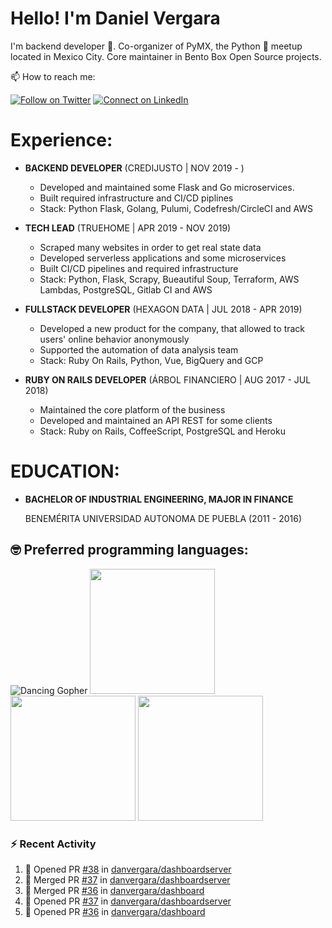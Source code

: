 # Hello! I'm Daniel Vergara

I'm backend developer :robot:. Co-organizer of PyMX, the Python :snake: meetup located in Mexico City. Core maintainer in Bento Box Open Source projects.

📫 How to reach me:

[![Follow on Twitter](https://img.shields.io/badge/--twitter?label=Twitter&logo=Twitter&style=social)](https://twitter.com/__danvergara__) [![Connect on LinkedIn](https://img.shields.io/badge/--linkedin?label=LinkedIn&logo=LinkedIn&style=social)](https://www.linkedin.com/in/daniel-omar-vergara-pérez-2b5471159)

# Experience:

* **BACKEND DEVELOPER**
    (CREDIJUSTO | NOV 2019 - )
    * Developed and maintained some Flask and Go microservices.
    * Built required infrastructure and CI/CD piplines
    * Stack: Python Flask, Golang, Pulumi, Codefresh/CircleCI and AWS

* **TECH LEAD**
    (TRUEHOME | APR 2019 - NOV 2019)
    * Scraped many websites in order to get real state data
    * Developed serverless applications and some microservices
    * Built CI/CD pipelines and required infrastructure
    * Stack: Python, Flask, Scrapy, Bueautiful Soup, Terraform, AWS Lambdas, PostgreSQL, Gitlab CI and AWS

* **FULLSTACK DEVELOPER**
    (HEXAGON DATA | JUL 2018 - APR 2019)
    * Developed a new product for the company, that allowed to track users' online behavior anonymously
    * Supported the automation of data analysis team
    * Stack: Ruby On Rails, Python, Vue, BigQuery and GCP

* **RUBY ON RAILS DEVELOPER**
    (ÁRBOL FINANCIERO | AUG 2017 - JUL 2018)
    * Maintained the core platform of the business
    * Developed and maintained an API REST for some clients
    * Stack: Ruby on Rails, CoffeeScript, PostgreSQL and Heroku

# EDUCATION:

* **BACHELOR OF INDUSTRIAL ENGINEERING, MAJOR IN FINANCE**

  BENEMÉRITA UNIVERSIDAD AUTONOMA DE PUEBLA (2011 - 2016)

## :nerd_face: Preferred programming languages:

![Dancing Gopher](http://static.velvetcache.org/pages/2018/06/13/party-gopher/dancing-gopher.gif)
<img src="https://media.giphy.com/media/KAq5w47R9rmTuvWOWa/giphy.gif" width="200" height="200"/>
<img src="https://upload.wikimedia.org/wikipedia/commons/7/73/Ruby_logo.svg" width="200" height="200"/>
<img src="https://upload.wikimedia.org/wikipedia/commons/6/6a/JavaScript-logo.png" width="200" height="200">

### :zap: Recent Activity

<!--START_SECTION:activity-->
1. 💪 Opened PR [#38](https://github.com//danvergara/dashboardserver/pull/38) in [danvergara/dashboardserver](https://github.com//danvergara/dashboardserver)
2. 🎉 Merged PR [#37](https://github.com//danvergara/dashboardserver/pull/37) in [danvergara/dashboardserver](https://github.com//danvergara/dashboardserver)
3. 🎉 Merged PR [#36](https://github.com//danvergara/dashboard/pull/36) in [danvergara/dashboard](https://github.com//danvergara/dashboard)
4. 💪 Opened PR [#37](https://github.com//danvergara/dashboardserver/pull/37) in [danvergara/dashboardserver](https://github.com//danvergara/dashboardserver)
5. 💪 Opened PR [#36](https://github.com//danvergara/dashboard/pull/36) in [danvergara/dashboard](https://github.com//danvergara/dashboard)
<!--END_SECTION:activity-->

